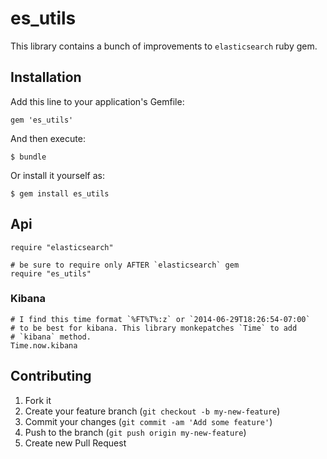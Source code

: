 # es_utils

This library contains a bunch of improvements to `elasticsearch` ruby gem.

## Installation

Add this line to your application's Gemfile:

    gem 'es_utils'

And then execute:

    $ bundle

Or install it yourself as:

    $ gem install es_utils

## Api
    require "elasticsearch"

    # be sure to require only AFTER `elasticsearch` gem
    require "es_utils"

### Kibana

    # I find this time format `%FT%T%:z` or `2014-06-29T18:26:54-07:00`
    # to be best for kibana. This library monkepatches `Time` to add
    # `kibana` method.
    Time.now.kibana

## Contributing

1. Fork it
2. Create your feature branch (`git checkout -b my-new-feature`)
3. Commit your changes (`git commit -am 'Add some feature'`)
4. Push to the branch (`git push origin my-new-feature`)
5. Create new Pull Request

